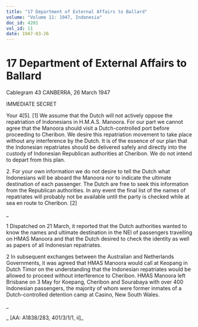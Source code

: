 ```yaml
---
title: "17 Department of External Affairs to Ballard"
volume: "Volume 11: 1947, Indonesia"
doc_id: 4201
vol_id: 11
date: 1947-03-26
---
```


# 17 Department of External Affairs to Ballard

Cablegram 43 CANBERRA, 26 March 1947

IMMEDIATE SECRET

Your 4[5]. [1] We assume that the Dutch will not actively oppose the repatriation of Indonesians in H.M.A.S. Manoora. For our part we cannot agree that the Manoora should visit a Dutch-controlled port before proceeding to Cheribon. We desire this repatriation movement to take place without any interference by the Dutch. It is of the essence of our plan that the Indonesian repatriates should be delivered safely and directly into the custody of Indonesian Republican authorities at Cheribon. We do not intend to depart from this plan.

2\. For your own information we do not desire to tell the Dutch what Indonesians will be aboard the Manoora nor to indicate the ultimate destination of each passenger. The Dutch are free to seek this information from the Republican authorities. In any event the final list of the names of repatriates will probably not be available until the party is checked while at sea en route to Cheribon. [2]

_

1 Dispatched on 21 March, it reported that the Dutch authorities wanted to know the names and ultimate destination in the NEI of passengers travelling on HMAS Manoora and that the Dutch desired to check the identity as well as papers of all Indonesian repatriates.

2 In subsequent exchanges between the Australian and Netherlands Governments, it was agreed that HMAS Manoora would call at Keopang in Dutch Timor on the understanding that the Indonesian repatriates would be allowed to proceed without interference to Cheribon. HMAS Manoora left Brisbane on 3 May for Koepang, Cheribon and Sourabaya with over 400 Indonesian passengers, the majority of whom were former inmates of a Dutch-controlled detention camp at Casino, New South Wales.

_

_ [AA: A1838/283, 401/3/1/1, ii]_
